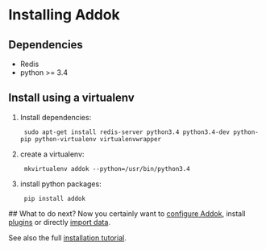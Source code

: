 # Installing Addok

## Dependencies

- Redis
- python >= 3.4

## Install using a virtualenv

1. Install dependencies:

        sudo apt-get install redis-server python3.4 python3.4-dev python-pip python-virtualenv virtualenvwrapper

1. create a virtualenv:

        mkvirtualenv addok --python=/usr/bin/python3.4

1. install python packages:

        pip install addok

## What to do next?
Now you certainly want to [configure Addok](config.md), install [plugins](plugins.md) or directly [import data](import.md).

See also the full [installation tutorial](tutorial.md).
